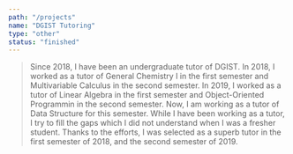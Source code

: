 ```yaml
---
path: "/projects"
name: "DGIST Tutoring"
type: "other"
status: "finished"
---
```


> Since 2018, I have been an undergraduate tutor of DGIST. In 2018, I worked as a tutor of General Chemistry I in the first semester and Multivariable Calculus in the second semester. In 2019, I worked as a tutor of Linear Algebra in the first semester and Object-Oriented Programmin in the second semester. Now, I am working as a tutor of Data Structure for this semester.  While I have been working as a tutor, I try to fill the gaps which I did not understand when I was a fresher student. Thanks to the efforts, I was selected as a superb tutor in the first semester of 2018, and the second semester of 2019.